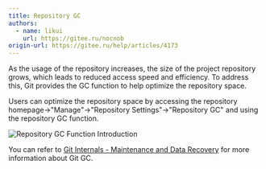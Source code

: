 ```yaml
---
title: Repository GC
authors:
  - name: likui
    url: https://gitee.ru/nocnob
origin-url: https://gitee.ru/help/articles/4173
---
```


As the usage of the repository increases, the size of the project repository grows, which leads to reduced access speed and efficiency. To address this, Git provides the GC function to help optimize the repository space.

Users can optimize the repository space by accessing the repository homepage->"Manage"->"Repository Settings"->"Repository GC" and using the repository GC function.

![Repository GC Function Introduction](https://images.gitee.ru/uploads/images/2018/0814/122128_b184b422_551147.png "Repository GC Function Introduction")

You can refer to [Git Internals - Maintenance and Data Recovery](https://git-scm.com/book/zh/v2/Git-%E5%86%85%E9%83%A8%E5%8E%9F%E7%90%86-%E7%BB%B4%E6%8A%A4%E4%B8%8E%E6%95%B0%E6%8D%AE%E6%81%A2%E5%A4%8D) for more information about Git GC.